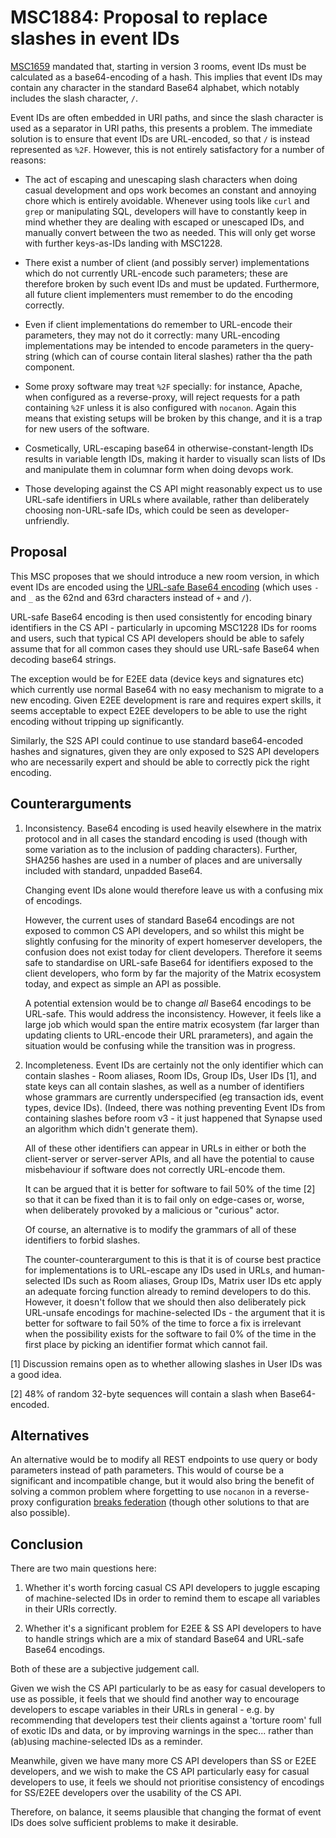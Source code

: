 # MSC1884: Proposal to replace slashes in event IDs

[MSC1659](https://github.com/matrix-org/matrix-doc/pull/1659) mandated that,
starting in version 3 rooms, event IDs must be calculated as a base64-encoding
of a hash. This implies that event IDs may contain any character in the
standard Base64 alphabet, which notably includes the slash character, `/`.

Event IDs are often embedded in URI paths, and since the slash character is
used as a separator in URI paths, this presents a problem. The immediate
solution is to ensure that event IDs are URL-encoded, so that `/` is instead
represented as `%2F`. However, this is not entirely satisfactory for a number
of reasons:

 * The act of escaping and unescaping slash characters when doing casual
   development and ops work becomes an constant and annoying chore which
   is entirely avoidable.  Whenever using tools like `curl` and `grep` or
   manipulating SQL, developers will have to constantly keep in mind whether
   they are dealing with escaped or unescaped IDs, and manually convert between
   the two as needed. This will only get worse with further keys-as-IDs
   landing with MSC1228.

 * There exist a number of client (and possibly server) implementations which
   do not currently URL-encode such parameters; these are therefore broken by
   such event IDs and must be updated. Furthermore, all future client
   implementers must remember to do the encoding correctly.

 * Even if client implementations do remember to URL-encode their parameters,
   they may not do it correctly: many URL-encoding implementations may be
   intended to encode parameters in the query-string (which can of course
   contain literal slashes) rather tha the path component.

 * Some proxy software may treat `%2F` specially: for instance, Apache, when
   configured as a reverse-proxy, will reject requests for a path containing
   `%2F` unless it is also configured with `nocanon`. Again this means that
   existing setups will be broken by this change, and it is a trap for new
   users of the software.

 * Cosmetically, URL-escaping base64 in otherwise-constant-length IDs results
   in variable length IDs, making it harder to visually scan lists of IDs and
   manipulate them in columnar form when doing devops work.

 * Those developing against the CS API might reasonably expect us to use
   URL-safe identifiers in URLs where available, rather than deliberately
   choosing non-URL-safe IDs, which could be seen as developer-unfriendly.

## Proposal

This MSC proposes that we should introduce a new room version, in which event
IDs are encoded using the [URL-safe Base64
encoding](https://tools.ietf.org/html/rfc4648#section-5) (which uses `-` and
`_` as the 62nd and 63rd characters instead of `+` and `/`).

URL-safe Base64 encoding is then used consistently for encoding binary
identifiers in the CS API - particularly in upcoming MSC1228 IDs for rooms and
users, such that typical CS API developers should be able to safely assume
that for all common cases they should use URL-safe Base64 when decoding base64
strings.

The exception would be for E2EE data (device keys and signatures etc) which
currently use normal Base64 with no easy mechanism to migrate to a new encoding.
Given E2EE development is rare and requires expert skills, it seems acceptable
to expect E2EE developers to be able to use the right encoding without tripping
up significantly.

Similarly, the S2S API could continue to use standard base64-encoded hashes and
signatures, given they are only exposed to S2S API developers who are necessarily
expert and should be able to correctly pick the right encoding.

## Counterarguments

1. Inconsistency. Base64 encoding is used heavily elsewhere in the matrix
   protocol and in all cases the standard encoding is used (though with some
   variation as to the inclusion of padding characters). Further, SHA256 hashes
   are used in a number of places and are universally included with standard,
   unpadded Base64.

   Changing event IDs alone would therefore leave us with a confusing mix of
   encodings.

   However, the current uses of standard Base64 encodings are not exposed to
   common CS API developers, and so whilst this might be slightly confusing
   for the minority of expert homeserver developers, the confusion does not
   exist today for client developers.  Therefore it seems safe to standardise
   on URL-safe Base64 for identifiers exposed to the client developers, who
   form by far the majority of the Matrix ecosystem today, and expect as
   simple an API as possible.

   A potential extension would be to change *all* Base64 encodings to be
   URL-safe. This would address the inconsistency. However, it feels like a
   large job which would span the entire matrix ecosystem (far larger than
   updating clients to URL-encode their URL prarameters), and again the
   situation would be confusing while the transition was in progress.

2. Incompleteness. Event IDs are certainly not the only identifier which can
   contain slashes - Room aliases, Room IDs, Group IDs, User IDs [1], and state
   keys can all contain slashes, as well as a number of identifiers whose
   grammars are currently underspecified (eg transaction ids, event types,
   device IDs). (Indeed, there was nothing preventing Event IDs from containing
   slashes before room v3 - it just happened that Synapse used an algorithm
   which didn't generate them).

   All of these other identifiers can appear in URLs in either or both the
   client-server or server-server APIs, and all have the potential to cause
   misbehaviour if software does not correctly URL-encode them.

   It can be argued that it is better for software to fail 50% of the time [2]
   so that it can be fixed than it is to fail only on edge-cases or, worse,
   when deliberately provoked by a malicious or "curious" actor.

   Of course, an alternative is to modify the grammars of all of these
   identifiers to forbid slashes.

   The counter-counterargument to this is that it is of course best practice
   for implementations is to URL-escape any IDs used in URLs, and human-selected
   IDs such as Room aliases, Group IDs, Matrix user IDs etc apply an adequate
   forcing function already to remind developers to do this.  However,
   it doesn't follow that we should then also deliberately pick URL-unsafe
   encodings for machine-selected IDs - the argument that it is better for software
   to fail 50% of the time to force a fix is irrelevant when the possibility
   exists for the software to fail 0% of the time in the first place by picking
   an identifier format which cannot fail.

[1] Discussion remains open as to whether allowing slashes in User IDs was a
good idea.

[2] 48% of random 32-byte sequences will contain a slash when Base64-encoded.

## Alternatives

An alternative would be to modify all REST endpoints to use query or body
parameters instead of path parameters.  This would of course be a significant
and incompatible change, but it would also bring the benefit of solving a
common problem where forgetting to use `nocanon` in a reverse-proxy
configuration [breaks
federation](https://github.com/matrix-org/synapse/issues/3294) (though other
solutions to that are also possible).

## Conclusion

There are two main questions here:

 1. Whether it's worth forcing casual CS API developers to juggle escaping of
    machine-selected IDs in order to remind them to escape all variables in
    their URIs correctly.

 2. Whether it's a significant problem for E2EE & SS API developers to have to
    handle strings which are a mix of standard Base64 and URL-safe Base64
    encodings.

Both of these are a subjective judgement call.

Given we wish the CS API particularly to be as easy for casual developers to
use as possible, it feels that we should find another way to encourage
developers to escape variables in their URLs in general - e.g. by recommending
that developers test their clients against a 'torture room' full of exotic IDs
and data, or by improving warnings in the spec... rather than (ab)using
machine-selected IDs as a reminder.

Meanwhile, given we have many more CS API developers than SS or E2EE developers,
and we wish to make the CS API particularly easy for casual developers to use,
it feels we should not prioritise consistency of encodings for SS/E2EE developers
over the usability of the CS API.

Therefore, on balance, it seems plausible that changing the format of event IDs
does solve sufficient problems to make it desirable.